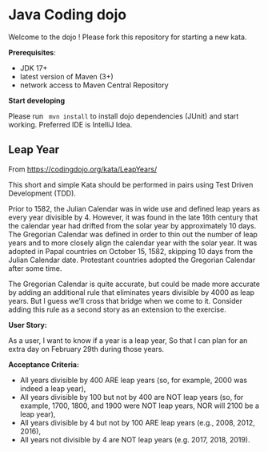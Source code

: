 # Java Coding dojo

Welcome to the dojo ! 
Please fork this repository for starting a new kata.

**Prerequisites**: 
- JDK 17+
- latest version of Maven (3+)
- network access to Maven Central Repository

**Start developing**

Please run ` mvn install` to install dojo dependencies (JUnit) and start working.
Preferred IDE is IntelliJ Idea.

## Leap Year

From https://codingdojo.org/kata/LeapYears/

This short and simple Kata should be performed in pairs using Test Driven Development (TDD).

Prior to 1582, the Julian Calendar was in wide use and defined leap years as every year divisible by 4. However, it was found in the late 16th century that the calendar year had drifted from the solar year by approximately 10 days. The Gregorian Calendar was defined in order to thin out the number of leap years and to more closely align the calendar year with the solar year. It was adopted in Papal countries on October 15, 1582, skipping 10 days from the Julian Calendar date. Protestant countries adopted the Gregorian Calendar after some time.

The Gregorian Calendar is quite accurate, but could be made more accurate by adding an additional rule that eliminates years divisible by 4000 as leap years. But I guess we’ll cross that bridge when we come to it. Consider adding this rule as a second story as an extension to the exercise.

**User Story:**

As a user, I want to know if a year is a leap year, So that I can plan for an extra day on February 29th during those years.

**Acceptance Criteria:**

- All years divisible by 400 ARE leap years (so, for example, 2000 was indeed a leap year),
- All years divisible by 100 but not by 400 are NOT leap years (so, for example, 1700, 1800, and 1900 were NOT leap years, NOR will 2100 be a leap year),
- All years divisible by 4 but not by 100 ARE leap years (e.g., 2008, 2012, 2016),
- All years not divisible by 4 are NOT leap years (e.g. 2017, 2018, 2019).
